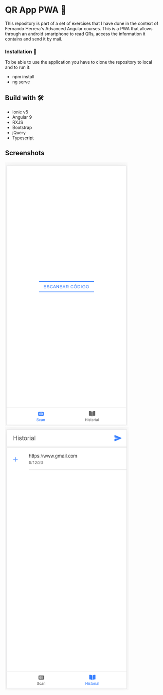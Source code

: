 # QR App PWA 🚀

This repository is part of a set of exercises that I have done in the context of Fernando Herrera's Advanced Angular courses.
This is a PWA that allows through an android smartphone to read QRs, access the information it contains and send it by mail.


### Installation 🔧
To be able to use the application you have to clone the repository to local and to run it:
* npm install
* ng serve

## Build with 🛠️

* Ionic v5
* Angular 9
* RXJS
* Bootstrap
* jQuery
* Typescript


## Screenshots 
![alt text](https://github.com/alexdelahaba/appQR/blob/master/src/assets/screenshots/1.PNG?raw=true)
![alt text](https://github.com/alexdelahaba/appQR/blob/master/src/assets/screenshots/2.PNG?raw=true)
